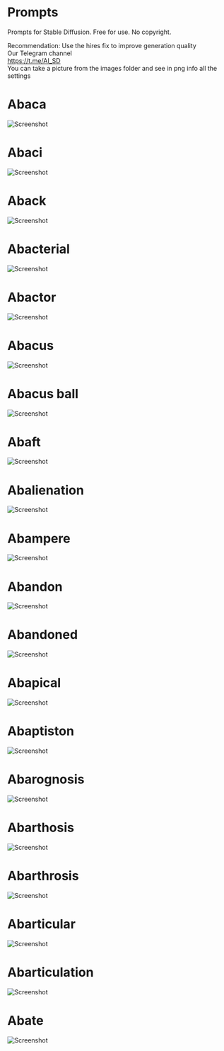 # Prompts
Prompts for Stable Diffusion. Free for use. No copyright.

Recommendation: Use the hires fix to improve generation quality<br />
Our Telegram channel <br />
https://t.me/AI_SD<br />
You can take a picture from the images folder and see in png info all the settings

# Abaca
![Screenshot](/images/00057-1117168247.png)

# Abaci
![Screenshot](/images/00058-3892979318.png)

# Aback
![Screenshot](/images/00068-820078026.png)

# Abacterial
![Screenshot](/images/00071-3440566356.png)

# Abactor
![Screenshot](/images/00080-3835174530.png)

# Abacus
![Screenshot](/images/00085-2925572915.png)

# Abacus ball
![Screenshot](/images/00086-110424440.png)

# Abaft 
![Screenshot](/images/00087-901101070.png)

# Abalienation 
![Screenshot](/images/00098-1735383097.png)

# Abampere 
![Screenshot](/images/00104-2087892545.png)

# Abandon 
![Screenshot](/images/00105-2574024683.png)

# Abandoned 
![Screenshot](/images/00106-4240768591.png)

# Abapical 
![Screenshot](/images/00112-2255992373.png)

# Abaptiston 
![Screenshot](/images/00113-1126805578.png)

# Abarognosis 
![Screenshot](/images/00116-333371337.png)

# Abarthosis 
![Screenshot](/images/00117-2519605347.png)

# Abarthrosis 
![Screenshot](/images/00120-1171713181.png)

# Abarticular
![Screenshot](/images/00121-1392425000.png)

# Abarticulation 
![Screenshot](/images/00122-2614899940.png)

# Abate 
![Screenshot](/images/00145-3668683791.png)